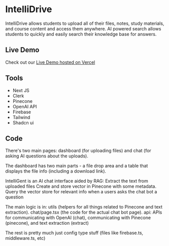 # IntelliDrive
IntelliDrive allows students to upload all of their files, notes, study materials, and course content and access them anywhere. AI powered search allows students to quickly and easily search their knowledge base for answers.

## Live Demo

Check out our [Live Demo hosted on Vercel](https://drive.stonewerner.com)

## Tools
- Next JS
- Clerk
- Pinecone
- OpenAI API
- Firebase
- Tailwind
- Shadcn ui


## Code

There's two main pages: dashboard (for uploading files) and chat (for asking AI questions about the uploads).

The dashboard has two main parts - a file drop area and a table that displays the file info (including a download link).


IntelliGent is an AI chat interface aided by RAG:
Extract the text from uploaded files
Create and store vector in Pinecone with some metadata.
Query the vector store for relevant info when a users asks the chat bot a question

The main logic is in:
utils (helpers for all things related to Pinecone and text extraction).
chat/page.tsx (the code for the actual chat bot page).
api: APIs for communicating with OpenAI (chat), communicating with Pinecone (pinecone), and text extraction (extract)

The rest is pretty much just config type stuff (files like firebase.ts, middleware.ts, etc)
